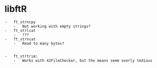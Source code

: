 
# libftR

	-	ft_strncpy
		-	Not working with empty strings?
	-	ft_strlcat
		-	???
	-	ft_strncat
		-	Read to many bytes?


	-	ft_strtrim:
		-	Works with 42FileChecker, but the means seem overly tedious
